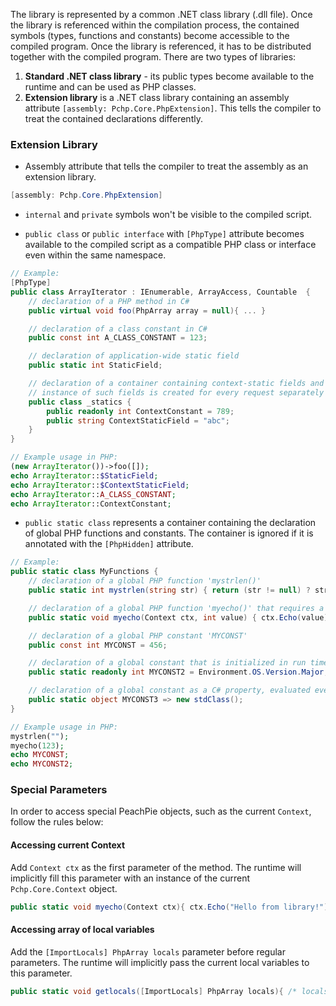 The library is represented by a common .NET class library (.dll file). Once the library is referenced within the compilation process, the contained symbols (types, functions and constants) become accessible to the compiled program. Once the library is referenced, it has to be distributed together with the compiled program. There are two types of libraries:

1. **Standard .NET class library** - its public types become available to the runtime and can be used as PHP classes.
2. **Extension library** is a .NET class library containing an assembly attribute `[assembly: Pchp.Core.PhpExtension]`. This tells the compiler to treat the contained declarations differently.

### Extension Library

* Assembly attribute that tells the compiler to treat the assembly as an extension library.
```c#
[assembly: Pchp.Core.PhpExtension] 
```

* `internal` and `private` symbols won't be visible to the compiled script.

* `public class` or `public interface` with `[PhpType]` attribute becomes available to the compiled script as a compatible PHP class or interface even within the same namespace.
```c#
// Example:
[PhpType]
public class ArrayIterator : IEnumerable, ArrayAccess, Countable  {
    // declaration of a PHP method in C#
    public virtual void foo(PhpArray array = null){ ... }

    // declaration of a class constant in C#
    public const int A_CLASS_CONSTANT = 123;

    // declaration of application-wide static field
    public static int StaticField;

    // declaration of a container containing context-static fields and constants
    // instance of such fields is created for every request separately and is thread-safe
    public class _statics {
        public readonly int ContextConstant = 789;
        public string ContextStaticField = "abc";
    }
}
```

```PHP
// Example usage in PHP:
(new ArrayIterator())->foo([]);
echo ArrayIterator::$StaticField;
echo ArrayIterator::$ContextStaticField;
echo ArrayIterator::A_CLASS_CONSTANT;
echo ArrayIterator::ContextConstant;
```

* `public static class` represents a container containing the declaration of global PHP functions and constants. The container is ignored if it is annotated with the `[PhpHidden]` attribute.
```c#
// Example:
public static class MyFunctions {
    // declaration of a global PHP function 'mystrlen()'
    public static int mystrlen(string str) { return (str != null) ? str.Length : -1; }

    // declaration of a global PHP function 'myecho()' that requires a reference to current Pchp.Core.Context representing PHP runtime.
    public static void myecho(Context ctx, int value) { ctx.Echo(value); }

    // declaration of a global PHP constant 'MYCONST'
    public const int MYCONST = 456;

    // declaration of a global constant that is initialized in run time
    public static readonly int MYCONST2 = Environment.OS.Version.Major;

    // declaration of a global constant as a C# property, evaluated every time the constant gets used
    public static object MYCONST3 => new stdClass();
}
```

```PHP
// Example usage in PHP:
mystrlen("");
myecho(123);
echo MYCONST;
echo MYCONST2;
```

### Special Parameters

In order to access special PeachPie objects, such as the current `Context`, follow the rules below:

#### Accessing current Context

Add `Context ctx` as the first parameter of the method. The runtime will implicitly fill this parameter with an instance of the current `Pchp.Core.Context` object.
```c#
public static void myecho(Context ctx){ ctx.Echo("Hello from library!"); }
```

#### Accessing array of local variables

Add the `[ImportLocals] PhpArray locals` parameter before regular parameters. The runtime will implicitly pass the current local variables to this parameter.
```c#
public static void getlocals([ImportLocals] PhpArray locals){ /* locals contain set of caller routine local variables*/ }
```
